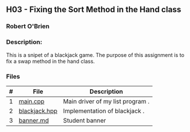 ## H03 - Fixing the Sort Method in the Hand class
### Robert O'Brien
### Description:

This is a snipet of a blackjack game. The purpose of this assignment is to fix a swap method in the hand class.

### Files

|   #   | File                                                                                                    | Description                      |
| :---: | --------------------------------------------------------------------------------------------------------| -------------------------------- |
|   1   | [main.cpp](https://github.com/Robert-OBrien1/2143-OOP-OBrien/blob/master/Assignments/H03/main.cpp)      | Main driver of my list program . |
|   2   | [blackjack.hpp](https://github.com/Robert-OBrien1/2143-OOP-OBrien/blob/master/Assignments/H03/main.cpp) | Implementation of blackjack    . |
|   3   | [banner.md](https://github.com/Robert-OBrien1/2143-OOP-OBrien/blob/master/Assignments/P01/banner.md)    | Student banner                   |

